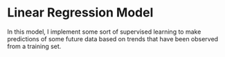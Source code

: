 # Linear Regression Model

In this model, I implement some sort of supervised learning to make predictions of some future data based on trends that have been observed from a training set.

